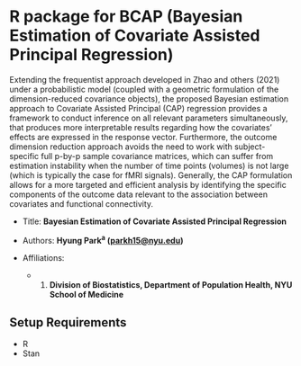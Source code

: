 # R package for BCAP (Bayesian Estimation of Covariate Assisted Principal Regression)

Extending the frequentist approach developed in Zhao and others (2021) under a probabilistic model (coupled with a geometric formulation of the dimension-reduced covariance objects), the proposed Bayesian estimation approach to Covariate Assisted Principal (CAP) regression provides a framework to conduct inference on all relevant parameters simultaneously, that produces more interpretable results regarding how the covariates’ effects are expressed in the response vector. Furthermore, the outcome dimension reduction approach avoids the need to work with subject-specific full p-by-p sample covariance matrices, which can suffer from estimation instability when the number of time points (volumes) is not large (which is typically the case for fMRI signals). Generally, the CAP formulation allows for a more targeted and efficient analysis by identifying the specific components of the outcome data relevant to the association between covariates and functional connectivity.


- Title: **Bayesian Estimation of Covariate Assisted Principal Regression**

- Authors: **Hyung Park<sup>a</sup> (parkh15@nyu.edu)**

- Affiliations:
   + 1. **Division of Biostatistics, Department of Population Health, NYU School of Medicine** 
  



## Setup Requirements
- R
- Stan

<!--- 
## Code Instructions

- The code for the proposed methodology is included in **ICATemporalNetwork** folder. Please download all the files in the folder to implement the method.
  + The main function for the method is **ICATemporalNet.R** and **ICATemporalNetBoot.R** which allows bootstraps.
  + To use **ICATemporalNet.R**, it requires **estICA.R** which estimates the non-Gaussian signals and then removes them from raw data, and **temporalNet.R** which estimates the temporal network. 


 
- **Examples** folder contains examples.
   + **genData.R**: generate simulated data
   + **example.R**: an example to implement the method
   + **Sim_Scenario1.R**: simulations of Scenario 1
   + **Sim_Scenario2.R**: simulations of Scenario 2

### Main function: ICATemporalNet
#### Arguments
+ `Yts`: input data, the user must supply a list of Yts, where each element is a N*K data matrix at time t. N is sample size, K is the number of nodes.
+ `N`: sample size
+ `Ntime`: total number of time points
+ `ncomp`:  maximum number of independent components to be chosen
+  `Ta`: use t<=Ta time points to estimate temporal network A
+  `Tc`: ues t>Tc time points to estimate contemporaneous network Gamma

#### Value
+ `estIC`: results from non-Gaussian estimation step. output from estICA.R
+ `estRts`: R(t),residuals after removing non-Gaussian signals
+ `estS`: independent components S
+ `estUts`: non-Gaussian signals U(t)
+ `estWt`: weight matrix w(t)
+  `nIC`: number of independent components
+  `A`: temporal network
+  `Gamma`: contemporaneous network
+  `Omega`: covariance matrix of e(t), inverse of Gamma

### The arguments of other functions are described within R files.
-->
 
